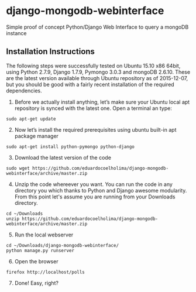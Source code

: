 # django-mongodb-webinterface
Simple proof of concept Python/Django Web Interface to query a mongoDB instance

## Installation Instructions

The following steps were successfully tested on Ubuntu 15.10 x86 64bit, using Python 2.7.9, Django 1.7.9, Pymongo 3.0.3 and mongoDB 2.6.10.  These are the latest version available through Ubuntu repository as of 2015-12-07, but you should be good with a fairly recent installation of the required dependencies.

1. Before we actually install anything, let’s make sure your Ubuntu local apt repository is synced with the latest one. Open a terminal an type:
```
sudo apt-get update
```
2. Now let’s install the required prerequisites using ubuntu built-in apt package manager
```
sudo apt-get install python-pymongo python-django
```
3. Download the latest version of the code
```
sudo wget https://github.com/eduardocoelholima/django-mongodb-webinterface/archive/master.zip
```
4. Unzip the code whereever you want. You can run the code in any directory you which thanks to Python and Django awesome modularity. From this point let's assume you are running from your Downloads directory.
```
cd ~/Downloads
unzip https://github.com/eduardocoelholima/django-mongodb-webinterface/archive/master.zip
```
5. Run the local webserver
```
cd ~/Downloads/django-mongodb-webinterface/
python manage.py runserver
```
6. Open the browser
```
firefox http://localhost/polls
```
7. Done! Easy, right?

